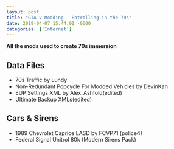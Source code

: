 ```yaml
--- 
layout: post
title: "GTA V Modding - Patrolling in the 70s"
date: 2019-04-07 15:44:01 -0600
categories: ['Internet']
--- 
```


__All the mods used to create 70s immersion__

## Data Files 
* 70s Traffic by Lundy
* Non-Redundant Popcycle For Modded Vehicles by DevinKan
* EUP Settings XML by Alex_Ashfold(edited)
* Ultimate Backup XMLs(edited)


## Cars & Sirens 
* 1989 Chevrolet Caprice LASD by FCVP71 (police4)
* Federal Signal Unitrol 80k (Modern Sirens Pack)
